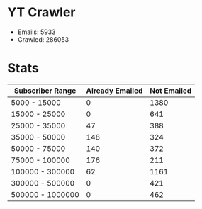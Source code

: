# YT Crawler
- Emails: 5933
- Crawled: 286053

# Stats
| Subscriber Range  | Already Emailed | Not Emailed |
|-------|-------|-------|
| 5000 - 15000 | 0 | 1380 |
| 15000 - 25000 | 0 | 641 |
| 25000 - 35000 | 47 | 388 |
| 35000 - 50000 | 148 | 324 |
| 50000 - 75000 | 140 | 372 |
| 75000 - 100000 | 176 | 211 |
| 100000 - 300000 | 62 | 1161 |
| 300000 - 500000 | 0 | 421 |
| 500000 - 1000000 | 0 | 462 |
